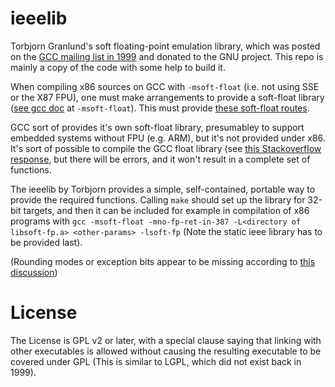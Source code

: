 # ieeelib
Torbjorn Granlund's soft floating-point emulation library, which was posted on the [GCC mailing list in 1999](https://gcc.gnu.org/ml/gcc/1999-07n/msg00553.html) and donated to the GNU project. This repo is mainly a copy of the code with some help to build it.

When compiling x86 sources on GCC with `-msoft-float` (i.e. not using SSE or the X87 FPU), one must make arrangements to provide a soft-float library ([see gcc doc](https://gcc.gnu.org/onlinedocs/gcc/x86-Options.html) at `-msoft-float`). This must provide [these soft-float routes](https://gcc.gnu.org/onlinedocs/gcc-4.0.4/gccint/Soft-float-library-routines.html).

GCC sort of provides it's own soft-float library, presumabley to support embedded systems without FPU (e.g. ARM), but it's not provided under x86. It's sort of possible to compile the GCC float library (see [this Stackoverflow response](https://stackoverflow.com/questions/1018638/using-software-floating-point-on-x86-linux/8227605#8227605), but there will be errors, and it won't result in a complete set of functions.

The ieeelib by Torbjorn provides a simple, self-contained, portable way to provide the required functions. Calling `make` should set up the library for 32-bit targets, and then it can be included for example in compilation of x86 programs with `gcc -msoft-float -mno-fp-ret-in-387 -L<directory of libsoft-fp.a> <other-params> -lsoft-fp` (Note the static ieee library has to be provided last).

(Rounding modes or exception bits appear to be missing according to [this discussion](http://gcc.1065356.n8.nabble.com/Torbjorn-s-ieeelib-c-td667693.html))

# License

The License is GPL v2 or later, with a special clause saying that linking with other executables is allowed without causing the resulting executable to be covered under GPL (This is similar to LGPL, which did not exist back in 1999).
